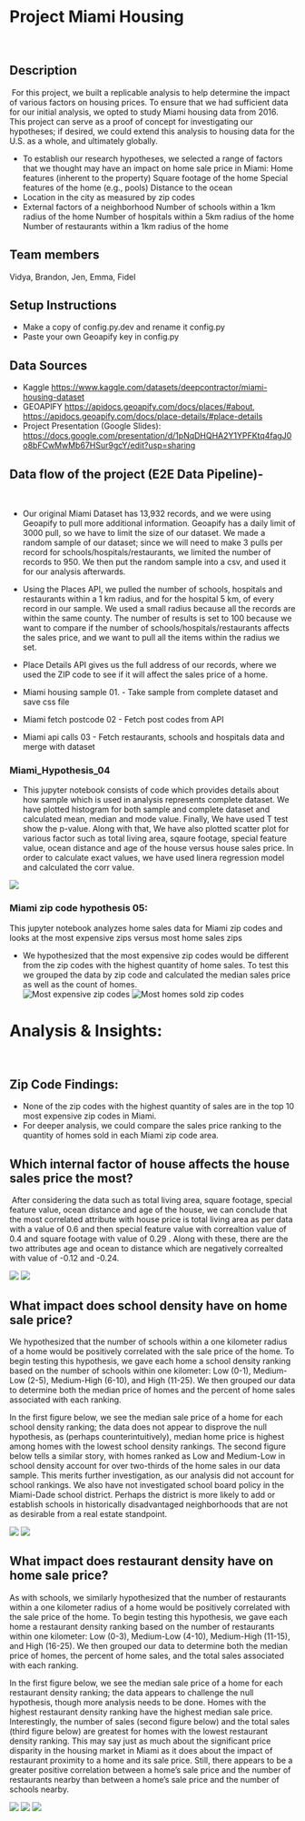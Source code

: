 # Project Miami Housing
​
## Description
​
For this project, we built a replicable analysis to help determine the impact of various factors on housing prices. To ensure that we had sufficient data for our initial analysis, we opted to study Miami housing data from 2016. This project can serve as a proof of concept for investigating our hypotheses; if desired, we could extend this analysis to housing data for the U.S. as a whole, and ultimately globally. 
​
- To establish our research hypotheses, we selected a range of factors that we thought may have an impact on home sale price in Miami: 
    Home features (inherent to the property)
    Square footage of the home 
    Special features of the home (e.g., pools)
    Distance to the ocean
- Location in the city as measured by zip codes 
- External factors of a neighborhood 
    Number of schools within a 1km radius of the home
    Number of hospitals within a 5km radius of the home 
    Number of restaurants within a 1km radius of the home 
​
​
## Team members
Vidya, Brandon, Jen, Emma, Fidel
​
## Setup Instructions
- Make a copy of config.py.dev and rename it config.py
- Paste your own Geoapify key in config.py
​
## Data Sources
- Kaggle https://www.kaggle.com/datasets/deepcontractor/miami-housing-dataset 
- GEOAPIFY https://apidocs.geoapify.com/docs/places/#about, https://apidocs.geoapify.com/docs/place-details/#place-details 
- Project Presentation (Google Slides): https://docs.google.com/presentation/d/1pNqDHQHA2Y1YPFKtq4fagJ0o8bFCwMwMb67HSur9gcY/edit?usp=sharing
​
​
## Data flow of the project (E2E Data Pipeline)-
​
- Our original Miami Dataset has 13,932 records, and we were using Geoapify to pull more additional information. Geoapify has a daily limit of 3000 pull, so we have to limit the size of our dataset. We made a random sample of our dataset; since we will need to make 3 pulls per record for schools/hospitals/restaurants, we limited the number of records to 950. We then put the random sample into a csv, and used it for our analysis afterwards.

- Using the Places API, we pulled the number of schools, hospitals and restaurants within a 1 km radius, and for the hospital 5 km, of every record in our sample. We used a small radius because all the records are within the same county. The number of results is set to 100 because we want to compare if the number of schools/hospitals/restaurants affects the sales price, and we want to pull all the items within the radius we set.

- Place Details API gives us the full address of our records, where we used the ZIP code to see if it will affect the sales price of a home. 

- Miami housing sample 01. - Take sample from complete dataset and save css file
- Miami fetch postcode 02 - Fetch post codes from API
- Miami api calls 03 - Fetch restaurants, schools and hospitals data and merge with dataset
### Miami_Hypothesis_04 
- This jupyter notebook consists of code which provides details about how sample which is used in analysis represents complete dataset. We have plotted histogram for both sample and complete dataset and calculated mean, median and mode value. Finally, We have used T test show the p-value. Along with that, We have also plotted scatter plot for various factor such as total living area, sqaure footage, special feature value, ocean distance and age of the house versus house sales price. In order to calculate exact values, we have used linera regression model and calculated the corr value. 

<img src="Images/Histogram.png">


### Miami zip code hypothesis 05:
 This jupyter notebook analyzes home sales data for Miami zip codes and looks at the most expensive zips versus most home sales zips
​
 - We hypothesized that the most expensive zip codes would be different from the zip codes with the highest quantity of home sales. To test this we grouped the data by zip code and calculated the median sales price as well as the count of homes.  
![Most expensive zip codes](zipsbar.png)
![Most homes sold zip codes](zipspie.png)

# Analysis & Insights:
​

## Zip Code Findings:
* None of the zip codes with the highest quantity of sales are in the top 10 most expensive zip codes in Miami.
* For deeper analysis, we could compare the sales price ranking to the quantity of homes sold in each Miami zip code area.

## Which internal factor of house affects the house sales price the most?
​
After considering the data such as total living area, square footage, special feature value, ocean distance and age of the house, we can conclude that the most correlated attribute with house price is total living area as per data with a value of 0.6 and then special feature value with correaltion value of 0.4 and square footage with value of 0.29 . Along with these, there are the two attributes age and ocean to distance which are negatively correalted with value of -0.12 and -0.24. 

<img src="Images/ScatterPlot.png">
<img src="Images/Linear_regression.png">

## What impact does school density have on home sale price? 

We hypothesized that the number of schools within a one kilometer radius of a home would be positively correlated with the sale price of the home. To begin testing this hypothesis, we gave each home a school density ranking based on the number of schools within one kilometer: Low (0-1), Medium-Low (2-5), Medium-High (6-10), and High (11-25). We then grouped our data to determine both the median price of homes and the percent of home sales associated with each ranking. 

In the first figure below, we see the median sale price of a home for each school density ranking; the data does not appear to disprove the null hypothesis, as (perhaps counterintuitively), median home price is highest among homes with the lowest school density rankings. The second figure below tells a similar story, with homes ranked as Low and Medium-Low in school density account for over two-thirds of the home sales in our data sample. This merits further investigation, as our analysis did not account for school rankings. We also have not investigated school board policy in the Miami-Dade school district. Perhaps the district is more likely to add or establish schools in historically disadvantaged neighborhoods that are not as desirable from a real estate standpoint. 

<img src="Images/sales_count_school_density_bar.png">

<img src="Images/sales_count_school_density_pie.png">

## What impact does restaurant density have on home sale price? 

As with schools, we similarly hypothesized that the number of restaurants within a one kilometer radius of a home would be positively correlated with the sale price of the home. To begin testing this hypothesis, we gave each home a restaurant density ranking based on the number of restaurants within one kilometer: Low (0-3), Medium-Low (4-10), Medium-High (11-15), and High (16-25). We then grouped our data to determine both the median price of homes, the percent of home sales, and the total sales associated with each ranking. 

In the first figure below, we see the median sale price of a home for each restaurant density ranking; the data appears to challenge the null hypothesis, though more analysis needs to be done. Homes with the highest restaurant density ranking have the highest median sale price. Interestingly, the number of sales (second figure below) and the total sales (third figure below) are greatest for homes with the lowest restaurant density ranking. This may say just as much about the significant price disparity in the housing market in Miami as it does about the impact of restaurant proximity to a home and its sale price. Still, there appears to be a greater positive correlation between a home’s sale price and the number of restaurants nearby than between a home’s sale price and the number of schools nearby. 

<img src="Images/sales_median_restaurant_density_bar.png">

<img src="Images/sales_count_restaurant_density_pie.png">

<img src="Images/sales_total_restaurant_density_pie.png">
